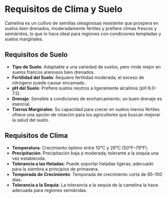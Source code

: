 # Requisitos de Clima y Suelo

Camelina es un cultivo de semillas oleaginosas resistente que prospera en suelos bien drenados, moderadamente fértiles y prefiere climas frescos y semiáridos, lo que lo hace ideal para regiones con condiciones templadas y suelos marginales.

## Requisitos de Suelo

- **Tipo de Suelo**: Adaptable a una variedad de suelos, pero rinde mejor en suelos francos arenosos bien drenados.
- **Fertilidad del Suelo**: Requiere fertilidad moderada; el exceso de nitrógeno puede causar encamado.
- **pH del Suelo**: Prefiere suelos neutros a ligeramente alcalinos (pH 6.0–7.5).
- **Drenaje**: Sensible a condiciones de encharcamiento; un buen drenaje es esencial.
- **Tierras Marginales**: Su capacidad para crecer en suelos menos fértiles ofrece una opción de rotación para los agricultores que buscan mejorar la salud del suelo.

## Requisitos de Clima

- **Temperatura**: Crecimiento óptimo entre 10°C y 26°C (50°F–79°F).
- **Precipitación**: Precipitación baja a moderada; tolerante a la sequía una vez establecida.
- **Tolerancia a las Heladas**: Puede soportar heladas ligeras; adecuado para la siembra a principios de primavera.
- **Temporada de Crecimiento**: Temporada de crecimiento corta de 85–100 días.
- **Tolerancia a la Sequía**: La tolerancia a la sequía de la camelina la hace adecuada para regiones semiáridas.